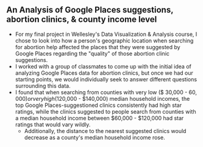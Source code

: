 ## An Analysis of Google Places suggestions, abortion clinics, & county income level
- For my final project in Wellesley's Data Visualization & Analysis course, I chose to look into how a person's geographic location when searching for abortion help affected the places that they were suggested by Google Places regarding the "quality" of those abortion clinic suggestions.
- I worked with a group of classmates to come up with the initial idea of analyzing Google Places data for abortion clinics, but once we had our starting points, we would individually seek to answer different questions surrounding this data.
- I found that when searching from counties with very low (\$ 30,000 - $60,000) or very high ($120,000 - $140,000) median household incomes, the top Google Places-suggestioned clinics consistently had high star ratings, while the clinics suggested to people search from counties with a median household income between \$60,000 - \$120,000 had star ratings that would vary wildly.
    - Additionally, the distance to the nearest suggested clinics would decrease as a county's median household income rose.
